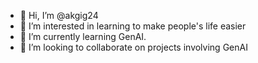 - 👋 Hi, I’m @akgig24
- 👀 I’m interested in learning to make people's life easier
- 🌱 I’m currently learning GenAI.
- 💞️ I’m looking to collaborate on projects involving GenAI

<!---
akgig24/akgig24 is a ✨ special ✨ repository because its `README.md` (this file) appears on your GitHub profile.
You can click the Preview link to take a look at your changes.
--->
